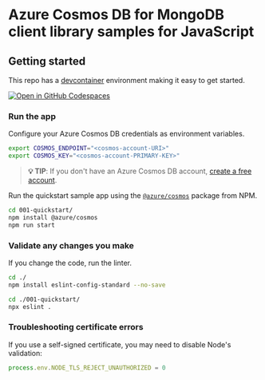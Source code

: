 # Azure Cosmos DB for MongoDB client library samples for JavaScript



## Getting started

This repo has a [devcontainer](https://containers.dev) environment making it easy to get started.

[![Open in GitHub Codespaces](https://github.com/codespaces/badge.svg)](https://codespaces.new/Azure-Samples/cosmos-db-mongodb-javascript-samples?quickstart=1)

### Run the app

Configure your Azure Cosmos DB credentials as environment variables.

```bash
export COSMOS_ENDPOINT="<cosmos-account-URI>"
export COSMOS_KEY="<cosmos-account-PRIMARY-KEY>"
```

> **💡 TIP**: If you don't have an Azure Cosmos DB account, [create a free account](https://cosmos.azure.com/try/).

Run the quickstart sample app using the [`@azure/cosmos`](https://www.npmjs.com/package/@azure/cosmos) package from NPM.

```bash
cd 001-quickstart/
npm install @azure/cosmos
npm run start
```

### Validate any changes you make

If you change the code, run the linter.

```bash
cd ./
npm install eslint-config-standard --no-save
```

```bash
cd ./001-quickstart/
npx eslint .
```

### Troubleshooting certificate errors

If you use a self-signed certificate, you may need to disable Node's validation:

```javascript
process.env.NODE_TLS_REJECT_UNAUTHORIZED = 0
```
